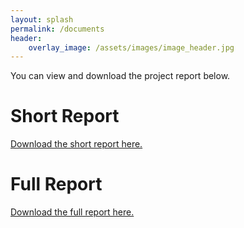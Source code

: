 ```yaml
---
layout: splash
permalink: /documents
header:
    overlay_image: /assets/images/image_header.jpg
---
```


You can view and download the project report below.

# Short Report
[Download the short report here.](/foresightinteractive/assets/pdfs/PlaceholderReport.pdf)


# Full Report

[Download the full report here.](/foresightinteractive/assets/pdfs/PlaceholderReport.pdf)
